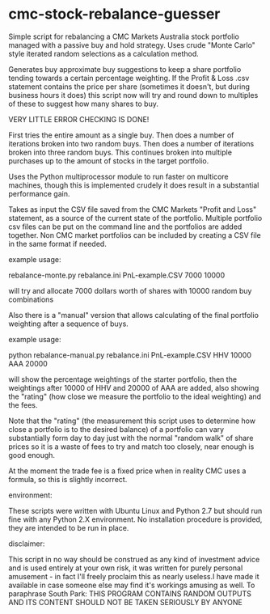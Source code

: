 cmc-stock-rebalance-guesser
===========================

Simple script for rebalancing a CMC Markets Australia stock portfolio managed with a passive buy and hold strategy.
Uses crude "Monte Carlo" style iterated random selections as a calculation method.

Generates buy approximate buy suggestions to keep a share portfolio tending towards a certain percentage weighting.
If the Profit & Loss .csv statement contains the price per share (sometimes it doesn't, but during business hours it does) this script now will try and round down to multiples of these to suggest how many shares to buy.

VERY LITTLE ERROR CHECKING IS DONE!

First tries the entire amount as a single buy.
Then does a number of iterations broken into two random buys.
Then does a number of iterations broken into three random buys.
This continues broken into multiple purchases up to the amount of stocks in the target portfolio.

Uses the Python multiprocessor module to run faster on multicore machines, though this is implemented crudely it does result in a substantial performance gain.

Takes as input the CSV file saved from the CMC Markets "Profit and Loss" statement, as a source of the current state of the portfolio. Multiple portfolio csv files can be put on the command line and the portfolios are added together.
Non CMC market portfolios can be included by creating a CSV file in the same format if needed.


example usage:

rebalance-monte.py rebalance.ini PnL-example.CSV 7000 10000

will try and allocate 7000 dollars worth of shares with 10000 random buy combinations

Also there is a "manual" version that allows calculating of the final portfolio weighting after a sequence of buys.

example usage:

python rebalance-manual.py  rebalance.ini PnL-example.CSV  HHV 10000 AAA 20000

will show the percentage weightings of the starter portfolio, then the weightings after 10000 of HHV and 20000 of AAA are added, also showing the "rating" (how close we measure the portfolio to the ideal weighting) and the fees.

Note that the "rating" (the measurement this script uses to determine how close a portfolio is to the desired balance) of a portfolio can vary substantially form day to day just with the normal "random walk" of share prices so it is a waste of fees to try and match too closely, near enough is good enough.

At the moment the trade fee is a fixed price when in reality CMC uses a formula, so this is slightly incorrect.

environment:

These scripts were written with Ubuntu Linux  and Python 2.7 but should run fine with any Python 2.X environment. No installation procedure is provided, they are intended to be run in place.

disclaimer:

This script in no way should be construed as any kind of investment advice and is used entirely at your own risk, it was written for purely personal amusement - in fact I'll freely proclaim this as nearly useless.I have made it available in case someone else may find it's workings amusing as well. To paraphrase South Park: THIS PROGRAM CONTAINS RANDOM OUTPUTS AND ITS CONTENT SHOULD NOT BE TAKEN SERIOUSLY BY ANYONE
